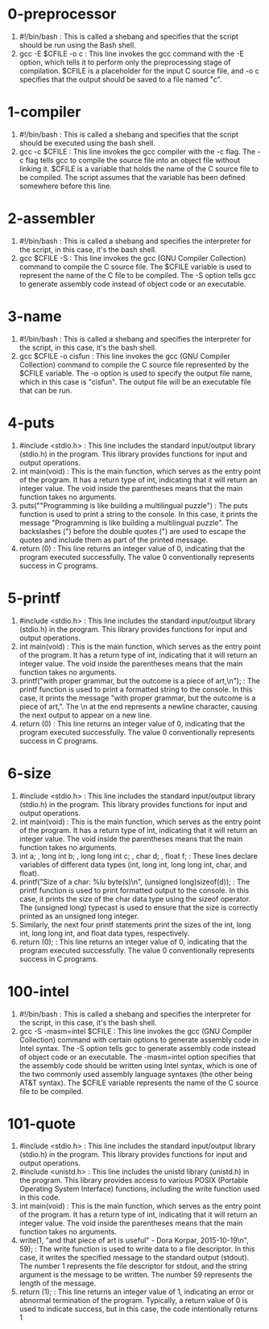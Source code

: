 # 0-preprocessor 
1.  #!/bin/bash : This is called a shebang and specifies that the script should be run using the Bash shell. 
2.  gcc -E $CFILE -o c : This line invokes the gcc command with the -E option, which tells it to perform only the preprocessing stage of compilation. $CFILE is a placeholder for the input C source file, and -o c specifies that the output should be saved to a file named "c". 
 
# 1-compiler 
1.  #!/bin/bash : This is called a shebang and specifies that the script should be executed using the bash shell. 
2.  gcc -c $CFILE : This line invokes the gcc compiler with the -c flag. The -c flag tells gcc to compile the source file into an object file without linking it. $CFILE is a variable that holds the name of the C source file to be compiled. The script assumes that the variable has been defined somewhere before this line. 
 
# 2-assembler 
1.  #!/bin/bash : This is called a shebang and specifies the interpreter for the script, in this case, it's the bash shell. 
2.  gcc $CFILE -S : This line invokes the gcc (GNU Compiler Collection) command to compile the C source file. The $CFILE variable is used to represent the name of the C file to be compiled. The -S option tells gcc to generate assembly code instead of object code or an executable. 
 
# 3-name 
1.  #!/bin/bash : This is called a shebang and specifies the interpreter for the script, in this case, it's the bash shell. 
2.  gcc $CFILE -o cisfun : This line invokes the gcc (GNU Compiler Collection) command to compile the C source file represented by the $CFILE variable. The -o option is used to specify the output file name, which in this case is "cisfun". The output file will be an executable file that can be run. 
 
# 4-puts 
1.  #include <stdio.h> : This line includes the standard input/output library (stdio.h) in the program. This library provides functions for input and output operations. 
2.  int main(void) : This is the main function, which serves as the entry point of the program. It has a return type of int, indicating that it will return an integer value. The void inside the parentheses means that the main function takes no arguments. 
3.  puts("\"Programming is like building a multilingual puzzle") : The puts function is used to print a string to the console. In this case, it prints the message "Programming is like building a multilingual puzzle". The backslashes (\") before the double quotes (") are used to escape the quotes and include them as part of the printed message. 
4.  return (0) : This line returns an integer value of 0, indicating that the program executed successfully. The value 0 conventionally represents success in C programs. 
 
# 5-printf 
1.  #include <stdio.h> : This line includes the standard input/output library (stdio.h) in the program. This library provides functions for input and output operations. 
2.  int main(void) : This is the main function, which serves as the entry point of the program. It has a return type of int, indicating that it will return an integer value. The void inside the parentheses means that the main function takes no arguments. 
3.  printf("with proper grammar, but the outcome is a piece of art,\n"); : The printf function is used to print a formatted string to the console. In this case, it prints the message "with proper grammar, but the outcome is a piece of art,". The \n at the end represents a newline character, causing the next output to appear on a new line. 
4.  return (0) : This line returns an integer value of 0, indicating that the program executed successfully. The value 0 conventionally represents success in C programs. 
 
# 6-size 
1.  #include <stdio.h> : This line includes the standard input/output library (stdio.h) in the program. This library provides functions for input and output operations. 
2.  int main(void) : This is the main function, which serves as the entry point of the program. It has a return type of int, indicating that it will return an integer value. The void inside the parentheses means that the main function takes no arguments. 
3.  int a; ,  long int b; ,  long long int c; ,  char d; ,  float f; : These lines declare variables of different data types (int, long int, long long int, char, and float). 
4.  printf("Size of a char: %lu byte(s)\n", (unsigned long)sizeof(d)); : The printf function is used to print formatted output to the console. In this case, it prints the size of the char data type using the sizeof operator. The (unsigned long) typecast is used to ensure that the size is correctly printed as an unsigned long integer. 
5. Similarly, the next four printf statements print the sizes of the int, long int, long long int, and float data types, respectively. 
6.  return (0); : This line returns an integer value of 0, indicating that the program executed successfully. The value 0 conventionally represents success in C programs. 
 
# 100-intel 
1.  #!/bin/bash : This is called a shebang and specifies the interpreter for the script, in this case, it's the bash shell. 
2.  gcc -S -masm=intel $CFILE : This line invokes the gcc (GNU Compiler Collection) command with certain options to generate assembly code in Intel syntax. The -S option tells gcc to generate assembly code instead of object code or an executable. The -masm=intel option specifies that the assembly code should be written using Intel syntax, which is one of the two commonly used assembly language syntaxes (the other being AT&T syntax). The $CFILE variable represents the name of the C source file to be compiled. 
 
# 101-quote 
1.  #include <stdio.h> : This line includes the standard input/output library (stdio.h) in the program. This library provides functions for input and output operations. 
2.  #include <unistd.h> : This line includes the unistd library (unistd.h) in the program. This library provides access to various POSIX (Portable Operating System Interface) functions, including the write function used in this code. 
3.  int main(void) : This is the main function, which serves as the entry point of the program. It has a return type of int, indicating that it will return an integer value. The void inside the parentheses means that the main function takes no arguments. 
4.  write(1, "and that piece of art is useful\" - Dora Korpar, 2015-10-19\n", 59); : The write function is used to write data to a file descriptor. In this case, it writes the specified message to the standard output (stdout). The number 1 represents the file descriptor for stdout, and the string argument is the message to be written. The number 59 represents the length of the message. 
5.  return (1); : This line returns an integer value of 1, indicating an error or abnormal termination of the program. Typically, a return value of 0 is used to indicate success, but in this case, the code intentionally returns 1

